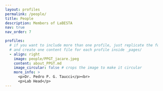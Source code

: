 ```yaml
---
layout: profiles
permalink: /people/
title: People
description: Members of LaBESTA
nav: true
nav_order: 7

profiles:
  # if you want to include more than one profile, just replicate the following block
  # and create one content file for each profile inside _pages/
  - align: right
    image: people/PPGT_jacare.jpeg
    content: about_PPGT.md
    image_circular: false # crops the image to make it circular
    more_info: >
      <p>Dr. Pedro P. G. Taucci</p><br>
      <p>Lab Head</p>
---
```

